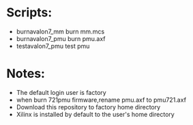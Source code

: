 # Scripts:

- burnavalon7_mm       burn mm.mcs
- burnavalon7_pmu      burn pmu.axf
- testavalon7_pmu      test pmu

# Notes:

- The default login user is factory
- when burn 721pmu firmware,rename pmu.axf to pmu721.axf
- Download this repository to factory home directory
- Xilinx is installed by default to the user's home directory

